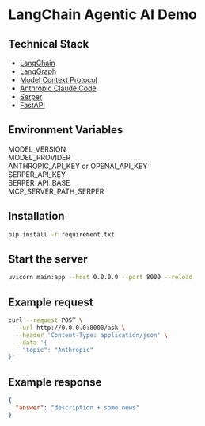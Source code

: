 # LangChain Agentic AI Demo

## Technical Stack
- [LangChain](https://www.langchain.com/)
- [LangGraph](https://www.langchain.com/langgraph)
- [Model Context Protocol](https://modelcontextprotocol.io/introduction)
- [Anthropic Claude Code](https://www.anthropic.com/claude-code)
- [Serper](https://serper.dev/)
- [FastAPI](https://fastapi.tiangolo.com/)

## Environment Variables
MODEL_VERSION<br>
MODEL_PROVIDER<br>
ANTHROPIC_API_KEY or OPENAI_API_KEY<br>
SERPER_API_KEY<br>
SERPER_API_BASE<br>
MCP_SERVER_PATH_SERPER

## Installation
```bash
pip install -r requirement.txt
```

## Start the server
```bash
uvicorn main:app --host 0.0.0.0 --port 8000 --reload
```

## Example request
```bash
curl --request POST \
  --url http://0.0.0.0:8000/ask \
  --header 'Content-Type: application/json' \
  --data '{
	"topic": "Anthropic"
}'
```

## Example response
```json
{
  "answer": "description + some news"
}
```